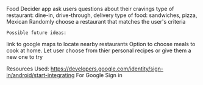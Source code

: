 Food Decider app
	ask users questions about their cravings
		type of restaurant: dine-in, drive-through, delivery
		type of food: sandwiches, pizza, Mexican
	Randomly choose a restaurant that matches the user's criteria

	Possible future ideas:
  link to google maps to locate nearby restaurants
	Option to choose meals to cook at home. Let user choose from thier personal recipes or give them a new one to try


Resources Used:
	https://developers.google.com/identity/sign-in/android/start-integrating For Google Sign in
	

